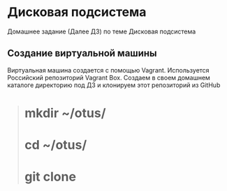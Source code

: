 # Дисковая подсистема
Домашнее задание (Далее ДЗ) по теме Дисковая подсистема
## Создание виртуальной машины
Виртуальная машина создается с помощью Vagrant. Используется Российский репозиторий Vagrant Box.
Создаем в своем домашнем каталоге директорию под ДЗ и клонируем этот репозиторий из GitHub
> # mkdir ~/otus/
> # cd ~/otus/
> # git clone 
